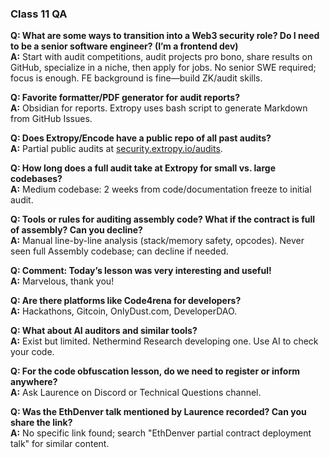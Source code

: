 ### Class 11 QA

**Q: What are some ways to transition into a Web3 security role? Do I need to be a senior software engineer? (I’m a frontend dev)**<br/>
**A:** Start with audit competitions, audit projects pro bono, share results on GitHub, specialize in a niche, then apply for jobs. No senior SWE required; focus is enough. FE background is fine—build ZK/audit skills.

**Q: Favorite formatter/PDF generator for audit reports?**<br/>
**A:** Obsidian for reports. Extropy uses bash script to generate Markdown from GitHub Issues.

**Q: Does Extropy/Encode have a public repo of all past audits?**<br/>
**A:** Partial public audits at [security.extropy.io/audits](https://security.extropy.io/audits).

**Q: How long does a full audit take at Extropy for small vs. large codebases?**<br/>
**A:** Medium codebase: 2 weeks from code/documentation freeze to initial audit.

**Q: Tools or rules for auditing assembly code? What if the contract is full of assembly? Can you decline?**<br/>
**A:** Manual line-by-line analysis (stack/memory safety, opcodes). Never seen full Assembly codebase; can decline if needed.

**Q: Comment: Today’s lesson was very interesting and useful!**<br/>
**A:** Marvelous, thank you!

**Q: Are there platforms like Code4rena for developers?**<br/>
**A:** Hackathons, Gitcoin, OnlyDust.com, DeveloperDAO.

**Q: What about AI auditors and similar tools?**<br/>
**A:** Exist but limited. Nethermind Research developing one. Use AI to check your code.

**Q: For the code obfuscation lesson, do we need to register or inform anywhere?**<br/>
**A:** Ask Laurence on Discord or Technical Questions channel.

**Q: Was the EthDenver talk mentioned by Laurence recorded? Can you share the link?**<br/>
**A:** No specific link found; search "EthDenver partial contract deployment talk" for similar content.
